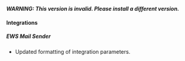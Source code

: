 ***WARNING: This version is invalid. Please install a different version.***


#### Integrations
##### EWS Mail Sender
- Updated formatting of integration parameters.
